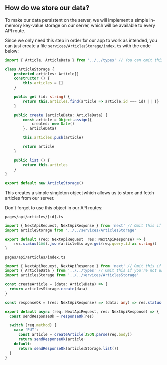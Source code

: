 ## How do we store our data?

To make our data persistent on the server, we will implement a simple in-memory 
key-value storage on our server, which will be available to every API route. 

Since we only need this step in order for our app to work as intended, you can just create
a file `services/ArticlesStorage/index.ts` with the code below:

```typescript
import { Article, ArticleData } from '../../types' // You can omit this if you're not using TS 

class ArticleStorage {
    protected articles: Article[]
    constructor () {
        this.articles = []
    }

    public get (id: string) {
        return this.articles.find(article => article.id === id) || {}
    }

    public create (articleData: ArticleData) {
        const article = Object.assign({
            created: new Date()
        }, articleData)

        this.articles.push(article)

        return article
    }

    public list () {
        return this.articles
    }
}

export default new ArticleStorage()
```

This creates a simple singleton object which allows us to store and fetch articles from our server.

Don't forget to use this object in our API routes: 

`pages/api/articles/[id].ts`
```typescript
import { NextApiRequest, NextApiResponse } from 'next' // Omit this if you're not using TS 
import articleStorage from '../../services/ArticlesStorage'

export default (req: NextApiRequest, res: NextApiResponse) => {
    res.status(200).json(articleStorage.get(req.query.id as string))
}
```

`pages/api/articles/index.ts`
```typescript
import { NextApiRequest, NextApiResponse } from 'next' // Omit this if you're not using TS
import { ArticleData } from '../../types' // Omit this if you're not using TS
import articlesStorage from '../../services/ArticlesStorage'

const createArticle = (data: ArticleData) => {
  return articlesStorage.create(data)
}

const responseOk = (res: NextApiResponse) => (data: any) => res.status(200).json(data)

export default async (req: NextApiRequest, res: NextApiResponse) => {
  const sendResponseOk = responseOk(res)

  switch (req.method) {
    case 'PUT':
      const article = createArticle(JSON.parse(req.body))
      return sendResponseOk(article)
    default:
      return sendResponseOk(articlesStorage.list())
  }
}
```
